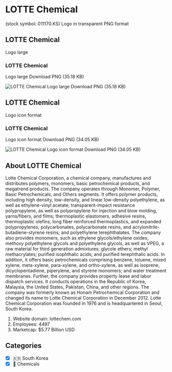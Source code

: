 # LOTTE Chemical
 (stock symbol: 011170.KS) Logo in transparent PNG format

## LOTTE Chemical
 Logo large

### LOTTE Chemical
 Logo large Download PNG (35.18 KB)

![LOTTE Chemical
 Logo large Download PNG (35.18 KB)](/img/orig/011170.KS_BIG-76680366.png)

## LOTTE Chemical
 Logo icon format

### LOTTE Chemical
 Logo icon format Download PNG (34.05 KB)

![LOTTE Chemical
 Logo icon format Download PNG (34.05 KB)](/img/orig/011170.KS-d5d3144b.png)

## About LOTTE Chemical


Lotte Chemical Corporation, a chemical company, manufactures and distributes polymers, monomers, basic petrochemical products, and megatrend products. The company operates through Monomer, Polymer, Basic Petrochemicals, and Others segments. It offers polymer products, including high density, low-density, and linear low-density polyethylene, as well as ethylene-vinyl acetate; transparent-impact resistance polypropylene, as well as polypropylene for injection and blow molding, yarns/fibers, and films; thermoplastic elastomers, adhesive resins, thermoplastic olefins, long fiber reinforced thermoplastics, and expanded polypropylenes; polycarbonates, polycarbonate resins, and acrylonitrile-butadiene-styrene resins; and polyethylene terephthalates. The company also provides monomers, such as ethylene glycols/ethylene oxides; methoxy polyethylene glycols and polyethylene glycols, as well as VPEG, a raw material for third generation admixtures; glycole ethers; methyl methacrylates; purified isophthalic acids; and purified terephthalic acids. In addition, it offers basic petrochemicals comprising benzene, toluene, mixed xylene, meta-xylene, para-xylene, and ortho-xylene, as well as isoprene, dicyclopentadiene, piperylene, and styrene monomers; and water treatment membranes. Further, the company provides property lease and labor dispatch services. It conducts operations in the Republic of Korea, Malaysia, the United States, Pakistan, China, and other regions. The company was formerly known as Honam Petrochemical Corporation and changed its name to Lotte Chemical Corporation in December 2012. Lotte Chemical Corporation was founded in 1976 and is headquartered in Seoul, South Korea.

1. Website domain: lottechem.com
2. Employees: 4497
3. Marketcap: $5.77 Billion USD


## Categories
- [x] 🇰🇷 South Korea
- [x] 🧪 Chemicals
